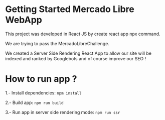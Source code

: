 # Getting Started Mercado Libre WebApp

This project was developed in React JS by create react app npx command.

We are trying to pass the MercadoLibreChallenge.

We created a Server Side Rendering React App to allow our site will be indexed and ranked by Googlebots and of course improve our SEO !

# How to run app ?

1.- Install dependencies: `npm install`

2.- Build app: `npm run build`

3.- Run app in server side rendering mode: `npm run ssr`
